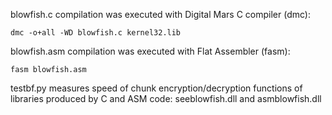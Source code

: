 blowfish.c compilation was executed with Digital Mars C compiler (dmc):

    dmc -o+all -WD blowfish.c kernel32.lib

blowfish.asm compilation was executed with Flat Assembler (fasm):

    fasm blowfish.asm

testbf.py measures speed of chunk encryption/decryption functions of
libraries produced by C and ASM code: seeblowfish.dll and asmblowfish.dll

